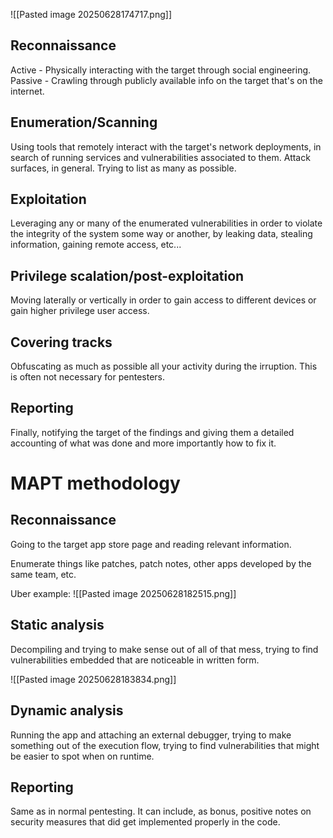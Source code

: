 ![[Pasted image 20250628174717.png]]

## Reconnaissance

Active - Physically interacting with the target through social engineering.
Passive - Crawling through publicly available info on the target that's on the internet.
## Enumeration/Scanning

Using tools that remotely interact with the target's network deployments, in search of running services and vulnerabilities associated to them. Attack surfaces, in general. Trying to list as many as possible.

## Exploitation

Leveraging any or many of the enumerated vulnerabilities in order to violate the integrity of the system some way or another, by leaking data, stealing information, gaining remote access, etc...

## Privilege scalation/post-exploitation

Moving laterally or vertically in order to gain access to different devices or gain higher privilege user access.

## Covering tracks

Obfuscating as much as possible all your activity during the irruption. This is often not necessary for pentesters.

## Reporting

Finally, notifying the target of the findings and giving them a detailed accounting of what was done and more importantly how to fix it.

# MAPT methodology



## Reconnaissance

Going to the target app store page and reading relevant information.

Enumerate things like patches, patch notes, other apps developed by the same team, etc.

Uber example:
![[Pasted image 20250628182515.png]]

## Static analysis

Decompiling and trying to make sense out of all of that mess, trying to find vulnerabilities embedded that are noticeable in written form.

![[Pasted image 20250628183834.png]]
## Dynamic analysis

Running the app and attaching an external debugger, trying to make something out of the execution flow, trying to find vulnerabilities that might be easier to spot when on runtime.

## Reporting

Same as in normal pentesting. It can include, as bonus, positive notes on security measures that did get implemented properly in the code.